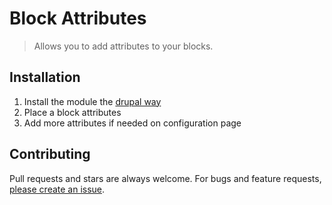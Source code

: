 # Block Attributes

> Allows you to add attributes to your blocks.

## Installation

1. Install the module the [drupal way](https://www.drupal.org/documentation/install/modules-themes/modules-8)
2. Place a block attributes
3. Add more attributes if needed on configuration page

## Contributing

Pull requests and stars are always welcome. For bugs and feature requests, [please create an issue](https://github.com/axe312ger/block_attributes/issues/new).
